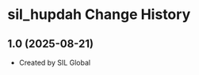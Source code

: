 sil_hupdah Change History
====================

1.0 (2025-08-21)
----------------
* Created by SIL Global
